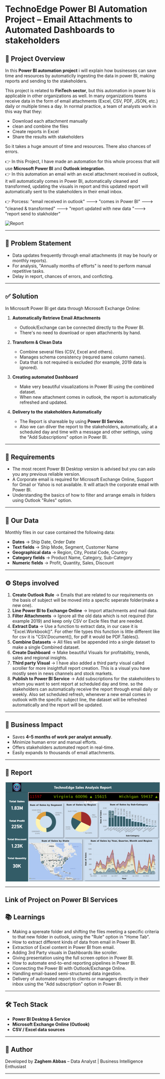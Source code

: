 # TechnoEdge Power BI Automation Project – Email Attachments to Automated Dashboards to stakeholders

## 📌 Project Overview
In this **Power BI automation project** i will explain how businesses can save time and resources by automaticlly ingesting the data in power BI, making reports and sending to the stakeholders.

This project is related to **FinTech sector**, but this automation in power bi is applicable in other organizations as well. In many organizations teams receive data in the form of email attachments (Excel, CSV, PDF, JSON, etc.) daily or multiple times a day. In normal practice, a team of analysts work in this way that they:
- Download each attachment manually  
- clean and combine the files  
- Create reports in Excel  
- Share the results with stakeholders  

So it takes a huge amount of time and resources. There also chances of errors.  

👉 In this Project, I have made an automation for this whole process that will use **Microsoft Power BI** and **Outlook integration**.  
👉 In this automation an email with an excel attachment received in outlook, it will automatically comes in Power BI, automatically cleaned and transformed, updating the visuals in report and this updated report will automatically sent to the stakeholders in their email inbox.

👉 Porcess: "email received in outlook" ---> "comes in Power BI" ---> "cleaned & transformed" ---> "report updated with new data "---> "report send to stakholder"

![Report]([Resources/atuomated%20sales%20pbi%20screenshot.png](https://app.powerbi.com/view?r=eyJrIjoiZGE5NjNjMWUtOTZhYi00YWRlLTg4ZTQtNmE5NjJlNTE0MDc1IiwidCI6ImM2ZTU0OWIzLTVmNDUtNDAzMi1hYWU5LWQ0MjQ0ZGM1YjJjNCJ9))

---

## 🚀 Problem Statement
- Data updates frequently through email attachments (it may be hourly or monthly reports).  
- For analysis, "Annually months of efforts" is need to perform manual repetitive tasks. 
- Delay in report, chances of errors, and conficting.  

---

## ✅ Solution
In Microsoft Power BI get data through Microsoft Exchange Online:
1. **Automatically Retrieve Email Attachments**  
   - Outlook/Exchange can be connected directly to the Power BI.  
   - There's no need to download or open attachments by hand.  

2. **Transform & Clean Data**  
   - Combine several files (CSV, Excel and others).  
   - Manages schema consistency (requred same column names).  
   - Data that is not required is excluded (for example, 2019 data is ignored).  

3. **Creating automated Dashboard**  
   - Make very beautiful visualizations in Power BI using the combined dataset.  
   - When new attachment comes in outlook, the report is automatically refreshed and updated.  

4. **Delivery to the stakeholders Automatically**  
   - The Report is shareable by using **Power BI Service**.  
   - Also we can dilver the report to the stakeholders, automatically, at a scheduled day and time with a message and other settings, using the "Add Subscriptions" option in Power BI.  

---

## 🔧 Requirements
- The most recent Power BI Desktop version is advised but you can aslo you any previous reliable version.  
- A Corporate email is required for Microsoft Exchange Online, Support for Gmail or Yahoo is not available. It will attach the corporate email with Power BI.
- Understanding the basics of how to filter and arrange emails in folders using Outlook "Rules" option.

---

## 📂 Our Data
Monthly files in our case contained the following data:
- **Dates** → Ship Date, Order Date
- **Text fields** → Ship Mode, Segment, Customer Name
- **Geographical data** → Region, City, Postal Code, Country
- **Category fields** → Product Name, Category, Sub-Category   
- **Numeric fields** → Profit, Quantity, Sales, Discount

---

## ⚙️ Steps involved
1. **Create Outlook Rule** → Emails that are related to our requirements on the basis of subject will be moved into a specfic seperate folder(make a new one).  
2. **Line Power BI to Exchange Online** → Import attachments and mail data.  
3. **Filter Attachments** → Ignore all the old data which is not required (for example 2019) and keep only CSV or Excle files that are needed.  
4. **Extract Data** → Use a function to extract data, in our case it is "Excel.Workbook()". For other file types this function is little different like for csv it is "CSV.Document(), for pdf it would be PDF.Tables().
5. **Combine Datasets** → All files will be appended into a single dataset to make a single Combined dataset.  
6. **Create Dashboard** → Make beautiful Visuals for profitabiltiy, trends, sales and regional insights.
7. **Third party Visual** → I have also added a third party visual called scroller for more insightfull report creation. This is a visual you have mostly seen in news channels and stock markets.
8. **Publish to Power BI Service** → Add subscriptions for the stakeholders to whom you want to sent report at scheduled day and time. so the stakeholders can automatically receive the report through email daily or weekly. Also set scheduled refresh, whenever a new email comes in outlook with the specific subject line, the dataset will be refreshed automatically and the report will be updated.

---

## 🎯 Business Impact
- Saves **4–5 months of work per analyst annually**.  
- Minimize human error and manual efforts.  
- Offers stakeholders automated report in real-time.  
- Easily expands to thousands of email attachments.

---

## 📸 Report
![Report](Resources/atuomated%20sales%20pbi%20screenshot.png)

---

## Link of Project on Power BI Services



## 📚 Learnings

- Making a spereate folder and shifting the files meeting a specific criteria to that new folder in outlook, using the "Rule" option in "Home Tab".
- How to extract different kinds of data from email in Power BI.
- Extraction of Excel content in Power BI from email.
- Adding 3rd Party visuals in Dashboards like scroller.
- Giving presentation using the full screen option in Power BI. 
- How to automate end-to-end reporting pipelines in Power BI. 
- Connecting the Power BI with Outlook/Exchange Online.  
- Handling email-based semi-structured data ingestion.  
- Delivery of automated report to clients or managers directly in their inbox using the "Add subscription" option in Power BI.

---

## 🛠️ Tech Stack
- **Power BI Desktop & Service**  
- **Microsoft Exchange Online (Outlook)**  
- **CSV / Excel data sources**  

---

## 📌 Author
Developed by **Zaghem Abbas** – Data Analyst | Business Intelligence Enthusiast  

---

